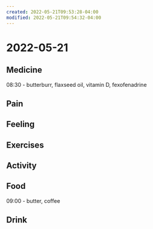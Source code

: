 ```yaml
---
created: 2022-05-21T09:53:28-04:00
modified: 2022-05-21T09:54:32-04:00
---
```


# 2022-05-21

## Medicine

08:30 - butterburr, flaxseed oil, vitamin D, fexofenadrine


## Pain


## Feeling


## Exercises


## Activity


## Food

09:00 - butter, coffee


## Drink
